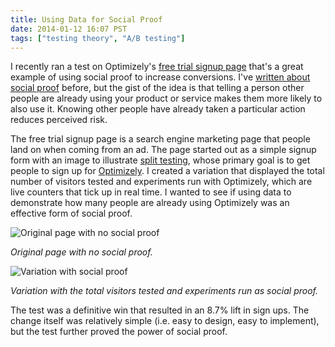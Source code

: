 ```yaml
---
title: Using Data for Social Proof
date: 2014-01-12 16:07 PST
tags: ["testing theory", "A/B testing"]
---
```


I recently ran a test on Optimizely's [free trial signup page](https://www.optimizely.com/free-trial) that's a great example of using social proof to increase conversions. I've [written about social proof](/2013/08/02/everyones-reading-this-increase-conversions-with-social-proof/) before, but the gist of the idea is that telling a person other people are already using your product or service makes them more likely to also use it. Knowing other people have already taken a particular action reduces perceived risk.

The free trial signup page is a search engine marketing page that people land on when coming from an ad. The page started out as a simple signup form with an image to illustrate [split testing](https://www.optimizely.com/split-testing), whose primary goal is to get people to sign up for [Optimizely](https://www.optimizely.com). I created a variation that displayed the total number of visitors tested and experiments run with Optimizely, which are live counters that tick up in real time. I wanted to see if using data to demonstrate how many people are already using Optimizely was an effective form of social proof.

![Original page with no social proof](http://jlzych.com/images/2014-01-12-using-data-for-social-proof/1-original.png)

_Original page with no social proof._

![Variation with social proof](http://jlzych.com/images/2014-01-12-using-data-for-social-proof/2-variation.png)

_Variation with the total visitors tested and experiments run as social proof._

The test was a definitive win that resulted in an 8.7% lift in sign ups. The change itself was relatively simple (i.e. easy to design, easy to implement), but the test further proved the power of social proof.

